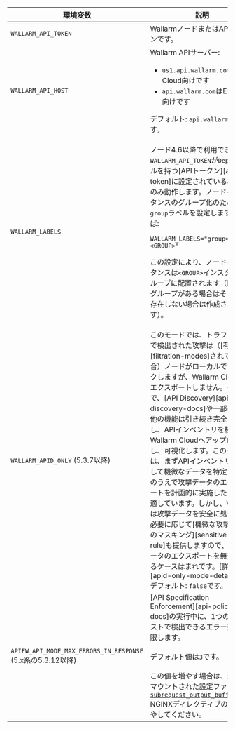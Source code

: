環境変数 | 説明| 必須
--- | ---- | ----
`WALLARM_API_TOKEN` | WallarmノードまたはAPIトークンです。 | はい
`WALLARM_API_HOST` | Wallarm APIサーバー:<ul><li>`us1.api.wallarm.com`はUS Cloud向けです</li><li>`api.wallarm.com`はEU Cloud向けです</li></ul>デフォルト: `api.wallarm.com`です。 | いいえ
`WALLARM_LABELS` | <p>ノード4.6以降で利用できます。`WALLARM_API_TOKEN`が`Deploy`ロールを持つ[APIトークン][api-token]に設定されている場合にのみ動作します。ノードインスタンスのグループ化のために`group`ラベルを設定します。例えば:</p> <p>`WALLARM_LABELS="group=<GROUP>"`</p> <p>この設定により、ノードインスタンスは`<GROUP>`インスタンスグループに配置されます（既存のグループがある場合はそこに、存在しない場合は作成されます）。</p> | はい（APIトークンの場合）
`WALLARM_APID_ONLY` (5.3.7以降) | このモードでは、トラフィックで検出された攻撃は（[有効化][filtration-modes]されている場合）ノードがローカルでブロックしますが、Wallarm Cloudへはエクスポートしません。一方で、[API Discovery][api-discovery-docs]や一部のその他の機能は引き続き完全に機能し、APIインベントリを検出してWallarm Cloudへアップロードし、可視化します。このモードは、まずAPIインベントリを確認して機微なデータを特定し、そのうえで攻撃データのエクスポートを計画的に実施したい方に適しています。しかし、Wallarmは攻撃データを安全に処理し、必要に応じて[機微な攻撃データのマスキング][sensitive-data-rule]も提供しますので、攻撃データのエクスポートを無効化するケースはまれです。[詳細][apid-only-mode-details]<br>デフォルト: `false`です。 | いいえ
`APIFW_API_MODE_MAX_ERRORS_IN_RESPONSE` (5.x系の5.3.12以降) | [API Specification Enforcement][api-policy-enf-docs]の実行中に、1つのリクエストで検出できるエラー数を制限します。<br><br>デフォルト値は`3`です。<br><br>この値を増やす場合は、適切なマウントされた設定ファイルで[`subrequest_output_buffer_size`](https://nginx.org/en/docs/http/ngx_http_core_module.html#subrequest_output_buffer_size) NGINXディレクティブの値も増やしてください。 | いいえ